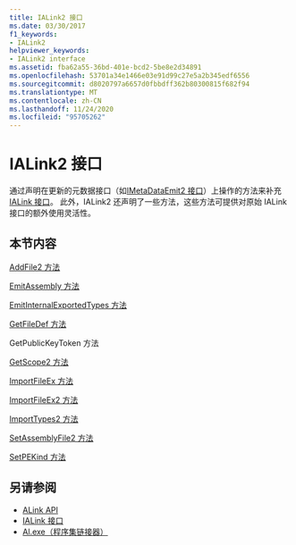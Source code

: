 ```yaml
---
title: IALink2 接口
ms.date: 03/30/2017
f1_keywords:
- IALink2
helpviewer_keywords:
- IALink2 interface
ms.assetid: fba62a55-36bd-401e-bcd2-5be8e2d34891
ms.openlocfilehash: 53701a34e1466e03e91d99c27e5a2b345edf6556
ms.sourcegitcommit: d8020797a6657d0fbbdff362b80300815f682f94
ms.translationtype: MT
ms.contentlocale: zh-CN
ms.lasthandoff: 11/24/2020
ms.locfileid: "95705262"
---
```

# <a name="ialink2-interface"></a>IALink2 接口

通过声明在更新的元数据接口（如[IMetaDataEmit2 接口](../metadata/imetadataemit2-interface.md)）上操作的方法来补充[IALink 接口](ialink-interface.md)。 此外，IALink2 还声明了一些方法，这些方法可提供对原始 IALink 接口的额外使用灵活性。  
  
## <a name="in-this-section"></a>本节内容  

 [AddFile2 方法](addfile2-method.md)  
  
 [EmitAssembly 方法](emitassembly-method.md)  
  
 [EmitInternalExportedTypes 方法](emitinternalexportedtypes-method.md)  
  
 [GetFileDef 方法](getfiledef-method.md)  
  
 GetPublicKeyToken 方法  
  
 [GetScope2 方法](getscope2-method.md)  
  
 [ImportFileEx 方法](importfileex-method.md)  
  
 [ImportFileEx2 方法](importfileex2-method.md)  
  
 [ImportTypes2 方法](importtypes2-method.md)  
  
 [SetAssemblyFile2 方法](setassemblyfile2-method.md)  
  
 [SetPEKind 方法](setpekind-method.md)  
  
## <a name="see-also"></a>另请参阅

- [ALink API](index.md)
- [IALink 接口](ialink-interface.md)
- [Al.exe（程序集链接器）](../../tools/al-exe-assembly-linker.md)
